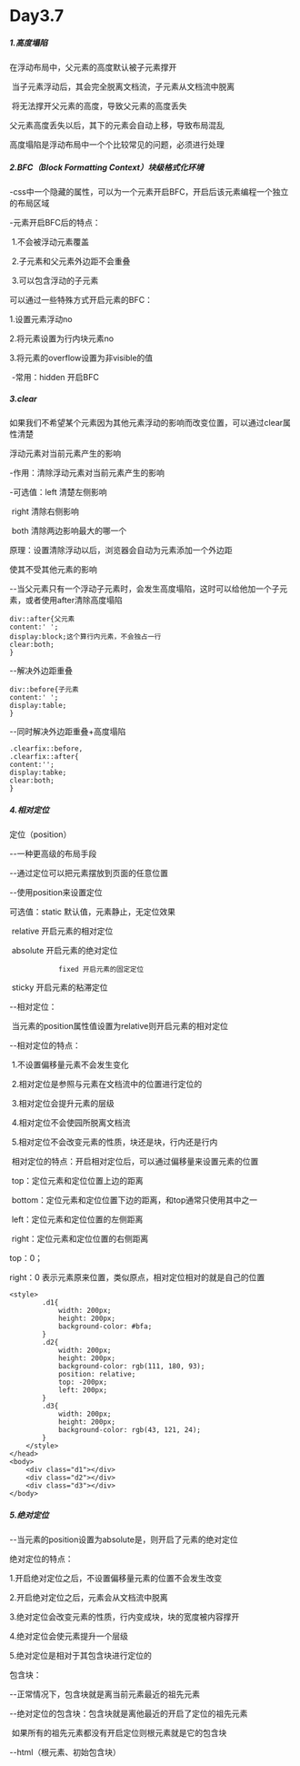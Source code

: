 # Day3.7

##### 1.高度塌陷

在浮动布局中，父元素的高度默认被子元素撑开

​	当子元素浮动后，其会完全脱离文档流，子元素从文档流中脱离

​	将无法撑开父元素的高度，导致父元素的高度丢失

父元素高度丢失以后，其下的元素会自动上移，导致布局混乱

高度塌陷是浮动布局中一个个比较常见的问题，必须进行处理

##### 2.BFC（Block Formatting Context）块级格式化环境

-css中一个隐藏的属性，可以为一个元素开启BFC，开启后该元素编程一个独立的布局区域

-元素开启BFC后的特点：

​	1.不会被浮动元素覆盖

​	2.子元素和父元素外边距不会重叠

​	3.可以包含浮动的子元素

可以通过一些特殊方式开启元素的BFC：

1.设置元素浮动no

2.将元素设置为行内块元素no

3.将元素的overflow设置为非visible的值

​	-常用：hidden 开启BFC

##### 3.clear

如果我们不希望某个元素因为其他元素浮动的影响而改变位置，可以通过clear属性清楚

浮动元素对当前元素产生的影响

-作用：清除浮动元素对当前元素产生的影响

-可选值：left 清楚左侧影响

​				right 清除右侧影响

​				both 清除两边影响最大的哪一个

原理：设置清除浮动以后，浏览器会自动为元素添加一个外边距

使其不受其他元素的影响

--当父元素只有一个浮动子元素时，会发生高度塌陷，这时可以给他加一个子元素，或者使用after清除高度塌陷

```
div::after{父元素
content:' ';
display:block;这个算行内元素，不会独占一行
clear:both;
}
```

--解决外边距重叠

```
div::before{子元素
content:' ';
display:table;
}
```

--同时解决外边距重叠+高度塌陷

```
.clearfix::before,
.clearfix::after{
content:'';
display:tabke;
clear:both;
}
```

##### 4.相对定位

定位（position）

--一种更高级的布局手段

--通过定位可以把元素摆放到页面的任意位置

--使用position来设置定位

可选值：static 默认值，元素静止，无定位效果

​				relative 开启元素的相对定位

​				absolute 开启元素的绝对定位

 				fixed 开启元素的固定定位

​				sticky 开启元素的粘滞定位

--相对定位：

​			当元素的position属性值设置为relative则开启元素的相对定位

--相对定位的特点：

​			1.不设置偏移量元素不会发生变化

​			2.相对定位是参照与元素在文档流中的位置进行定位的

​			3.相对定位会提升元素的层级

​			4.相对定位不会使园所脱离文档流

​			5.相对定位不会改变元素的性质，块还是块，行内还是行内

​			相对定位的特点：开启相对定位后，可以通过偏移量来设置元素的位置						

​										top：定位元素和定位位置上边的距离

​										bottom：定位元素和定位位置下边的距离，和top通常只使用其中之一

​										left：定位元素和定位位置的左侧距离

​										right：定位元素和定位位置的右侧距离

top：0；

right：0 表示元素原来位置，类似原点，相对定位相对的就是自己的位置

```
<style>
        .d1{
            width: 200px;
            height: 200px;
            background-color: #bfa;
        }
        .d2{
            width: 200px;
            height: 200px;
            background-color: rgb(111, 180, 93);
            position: relative;
            top: -200px;
            left: 200px;
        }
        .d3{
            width: 200px;
            height: 200px;
            background-color: rgb(43, 121, 24);
        }
    </style>
</head>
<body>
    <div class="d1"></div>
    <div class="d2"></div>
    <div class="d3"></div>
</body>
```

##### 5.绝对定位

--当元素的position设置为absolute是，则开启了元素的绝对定位

绝对定位的特点：

1.开启绝对定位之后，不设置偏移量元素的位置不会发生改变

2.开启绝对定位之后，元素会从文档流中脱离

3.绝对定位会改变元素的性质，行内变成块，块的宽度被内容撑开

4.绝对定位会使元素提升一个层级

5.绝对定位是相对于其包含块进行定位的

包含块：

--正常情况下，包含块就是离当前元素最近的祖先元素

--绝对定位的包含块：包含块就是离他最近的开启了定位的祖先元素

​		如果所有的祖先元素都没有开启定位则根元素就是它的包含块

--html（根元素、初始包含块）